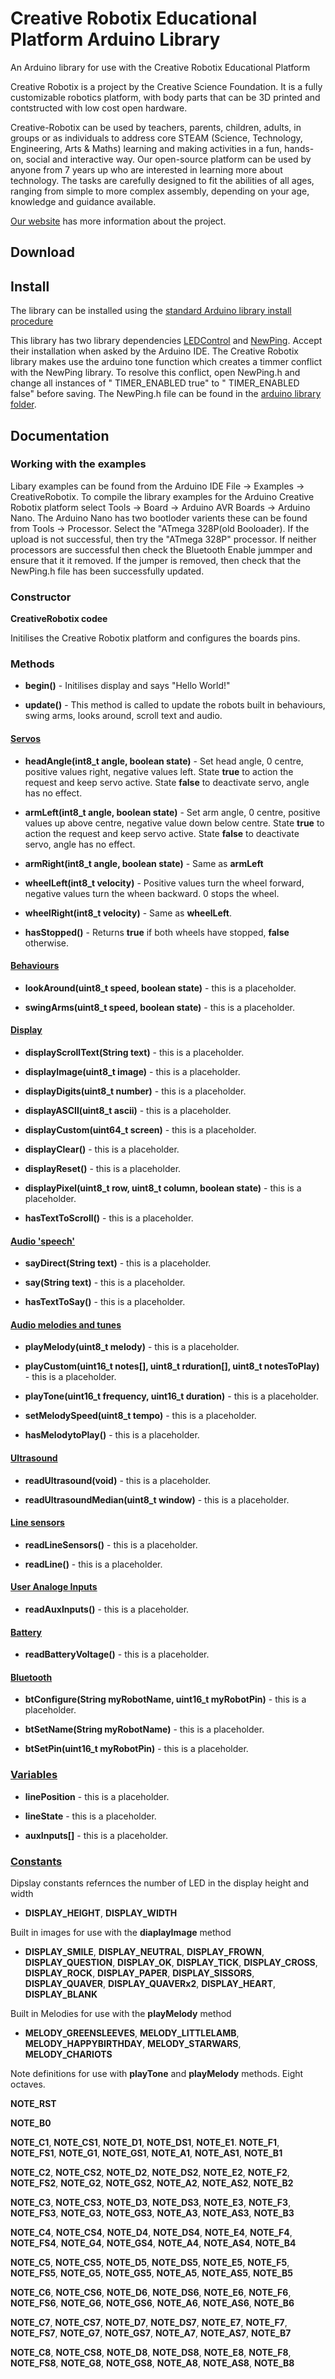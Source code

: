 # Creative Robotix Educational Platform Arduino Library
An Arduino library for use with the Creative Robotix Educational Platform

Creative Robotix is a project by the Creative Science Foundation.  It is a fully customizable
robotics platform, with body parts that can be 3D printed and contstructed with low cost open hardware.

Creative-Robotix can be used by teachers, parents, children, adults, in groups or as individuals to address core STEAM (Science, Technology, Engineering, Arts & Maths) learning and making activities in a fun, hands-on, social and interactive way.  Our open-source platform can be used by anyone from 7 years up who are interested in learning more about technology. The tasks are carefully designed to fit the abilities of all ages, ranging from simple to more complex assembly, depending on your age, knowledge and guidance available.

[Our website](https://creative-science.org/partnerships/creative-robotix/) has more information about the project. 

## Download

## Install 
The library can be installed using the [standard Arduino library install procedure](https://docs.arduino.cc/software/ide-v2/tutorials/ide-v2-installing-a-library)

This library has two library dependencies [LEDControl](https://www.arduino.cc/reference/en/libraries/ledcontrol/) and [NewPing](https://www.arduino.cc/reference/en/libraries/newping/).  Accept their installation when asked by the Arduino IDE.  The Creative Robotix library makes use the arduino tone function which creates a timmer conflict with the NewPing library.  To resolve this conflict, open NewPing.h and change all instances of " TIMER_ENABLED true" to " TIMER_ENABLED false" before saving.  The NewPing.h file can be found in the [arduino library folder](https://docs.arduino.cc/hacking/software/Libraries).

## Documentation


### Working with the examples

Libary examples can be found from the Arduino IDE File -> Examples -> CreativeRobotix.  To compile the library examples for the Arduino Creative Robotix platform select Tools -> Board -> Arduino AVR Boards -> Arduino Nano.  The Arduino Nano has two bootloder varients these can be found from Tools -> Processor.  Select the "ATmega 328P(old Booloader).  If the upload is not successful, then try the "ATmega 328P" processor.  If neither processors are successful then check the Bluetooth Enable jummper and ensure that it it removed.  If the jumper is removed, then check that the NewPing.h file has been successfully updated.

### Constructor

**CreativeRobotix codee**

Initilises the Creative Robotix platform and configures the boards pins.

### Methods

* **begin()** - Initilises display and says "Hello World!"

* **update()** - This method is called to update the robots built in behaviours, swing arms, looks around, scroll text and audio.

#### <ins>Servos</ins>
* **headAngle(int8_t angle, boolean state)** - Set head angle, 0 centre, positive values right, negative values left.  State **true** to action the request and keep servo active.  State **false** to deactivate servo, angle has no effect. 

* **armLeft(int8_t angle, boolean state)** - Set arm angle, 0 centre, positive values up above centre, negative value down below centre.  State **true** to action the request and keep servo active.  State **false** to deactivate servo, angle has no effect. 

* **armRight(int8_t angle, boolean state)** - Same as **armLeft**

* **wheelLeft(int8_t velocity)** - Positive values turn the wheel forward, negative values turn the wheen backward.  0 stops the wheel.

* **wheelRight(int8_t velocity)** - Same as **wheelLeft**.

* **hasStopped()** - Returns **true** if both wheels have stopped, **false** otherwise.
	
#### <ins>Behaviours</ins>
* **lookAround(uint8_t speed, boolean state)** - this is a placeholder.

* **swingArms(uint8_t speed, boolean state)** - this is a placeholder.

#### <ins>Display</ins>
* **displayScrollText(String text)** - this is a placeholder.

* **displayImage(uint8_t image)** - this is a placeholder.

* **displayDigits(uint8_t number)** - this is a placeholder.

* **displayASCII(uint8_t ascii)** - this is a placeholder.

* **displayCustom(uint64_t screen)** - this is a placeholder.

* **displayClear()** - this is a placeholder.

* **displayReset()** - this is a placeholder.

* **displayPixel(uint8_t row, uint8_t column, boolean state)** - this is a placeholder.

* **hasTextToScroll()** - this is a placeholder.

#### <ins>Audio 'speech'</ins>
* **sayDirect(String text)** - this is a placeholder.

* **say(String text)** - this is a placeholder.

* **hasTextToSay()** - this is a placeholder.

#### <ins>Audio melodies and tunes</ins>
* **playMelody(uint8_t melody)** - this is a placeholder.

* **playCustom(uint16_t notes[], uint8_t rduration[], uint8_t notesToPlay)** - this is a placeholder.

* **playTone(uint16_t frequency, uint16_t duration)** - this is a placeholder.

* **setMelodySpeed(uint8_t tempo)** - this is a placeholder.

* **hasMelodytoPlay()** - this is a placeholder.

#### <ins>Ultrasound</ins>
* **readUltrasound(void)** - this is a placeholder.

* **readUltrasoundMedian(uint8_t window)** - this is a placeholder.

#### <ins>Line sensors</ins>
* **readLineSensors()** - this is a placeholder.

* **readLine()** - this is a placeholder.

#### <ins>User Analoge Inputs</ins>
* **readAuxInputs()** - this is a placeholder.

#### <ins>Battery</ins>
* **readBatteryVoltage()** - this is a placeholder.

#### <ins>Bluetooth</ins>
* **btConfigure(String myRobotName, uint16_t myRobotPin)** - this is a placeholder.

* **btSetName(String myRobotName)** - this is a placeholder.

* **btSetPin(uint16_t myRobotPin)** - this is a placeholder.

### <ins>Variables</ins>
* **linePosition** - this is a placeholder.

* **lineState** - this is a placeholder.

* **auxInputs[]** - this is a placeholder.

### <ins>Constants</ins>

Dipslay constants refernces the number of LED in the display height and width

* **DISPLAY_HEIGHT**, **DISPLAY_WIDTH**

Built in images for use with the **diaplayImage** method

* **DISPLAY_SMILE**, **DISPLAY_NEUTRAL**, **DISPLAY_FROWN**, **DISPLAY_QUESTION**, **DISPLAY_OK**, **DISPLAY_TICK**, **DISPLAY_CROSS**, **DISPLAY_ROCK**, **DISPLAY_PAPER**, **DISPLAY_SISSORS**, **DISPLAY_QUAVER**, **DISPLAY_QUAVERx2**, **DISPLAY_HEART**, **DISPLAY_BLANK**

Built in Melodies for use with the **playMelody** method 

* **MELODY_GREENSLEEVES**, **MELODY_LITTLELAMB**, **MELODY_HAPPYBIRTHDAY**, **MELODY_STARWARS**, **MELODY_CHARIOTS**

Note definitions for use with **playTone** and **playMelody** methods.  Eight octaves.

**NOTE_RST**

**NOTE_B0**

**NOTE_C1**, **NOTE_CS1**, **NOTE_D1**, **NOTE_DS1**, **NOTE_E1**. **NOTE_F1**, **NOTE_FS1**, **NOTE_G1**, **NOTE_GS1**, **NOTE_A1**, **NOTE_AS1**, **NOTE_B1**

**NOTE_C2**, **NOTE_CS2**, **NOTE_D2**, **NOTE_DS2**, **NOTE_E2**, **NOTE_F2**, **NOTE_FS2**, **NOTE_G2**, **NOTE_GS2**, **NOTE_A2**, **NOTE_AS2**, **NOTE_B2**

**NOTE_C3**, **NOTE_CS3**, **NOTE_D3**, **NOTE_DS3**, **NOTE_E3**, **NOTE_F3**, **NOTE_FS3**, **NOTE_G3**, **NOTE_GS3**, **NOTE_A3**, **NOTE_AS3**, **NOTE_B3**

**NOTE_C4**, **NOTE_CS4**, **NOTE_D4**, **NOTE_DS4**, **NOTE_E4**, **NOTE_F4**, **NOTE_FS4**, **NOTE_G4**, **NOTE_GS4**, **NOTE_A4**, **NOTE_AS4**, **NOTE_B4**

**NOTE_C5**, **NOTE_CS5**, **NOTE_D5**, **NOTE_DS5**, **NOTE_E5**, **NOTE_F5**, **NOTE_FS5**, **NOTE_G5**, **NOTE_GS5**, **NOTE_A5**, **NOTE_AS5**, **NOTE_B5**

**NOTE_C6**, **NOTE_CS6**, **NOTE_D6**, **NOTE_DS6**, **NOTE_E6**, **NOTE_F6**, **NOTE_FS6**, **NOTE_G6**, **NOTE_GS6**, **NOTE_A6**, **NOTE_AS6**, **NOTE_B6**

**NOTE_C7**, **NOTE_CS7**, **NOTE_D7**, **NOTE_DS7**, **NOTE_E7**, **NOTE_F7**, **NOTE_FS7**, **NOTE_G7**, **NOTE_GS7**, **NOTE_A7**, **NOTE_AS7**, **NOTE_B7**

**NOTE_C8**, **NOTE_CS8**, **NOTE_D8**, **NOTE_DS8**, **NOTE_E8**, **NOTE_F8**, **NOTE_FS8**, **NOTE_G8**, **NOTE_GS8**, **NOTE_A8**, **NOTE_AS8**, **NOTE_B8**
